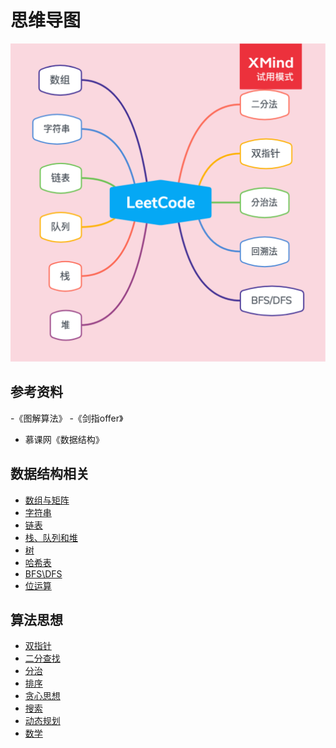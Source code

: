 # 思维导图

<div align="center"><img width="530px" src="https://github.com/hippocampus24/Leetcode/blob/master/pictures/LeetCode.png"></img></div>

## 参考资料
-《图解算法》
-《剑指offer》
- 慕课网《数据结构》

## 数据结构相关

- [数组与矩阵](Leetcode%20题解%20-%20数组与矩阵.md)
- [字符串](Leetcode%20题解%20-%20字符串.md)
- [链表](Leetcode%20题解%20-%20链表.md)
- [栈、队列和堆](Leetcode%20题解%20-%20栈和队列.md)
- [树](Leetcode%20题解%20-%20树.md)
- [哈希表](Leetcode%20题解%20-%20哈希表.md)
- [BFS\DFS](Leetcode%20题解%20-%20图.md)
- [位运算](Leetcode%20题解%20-%20位运算.md)

## 算法思想

- [双指针](Leetcode%20题解%20-%20双指针.md)
- [二分查找](Leetcode%20题解%20-%20二分查找.md)
- [分治](Leetcode%20题解%20-%20分治.md)
- [排序](Leetcode%20题解%20-%20排序.md)
- [贪心思想](Leetcode%20题解%20-%20贪心思想.md)
- [搜索](Leetcode%20题解%20-%20搜索.md)
- [动态规划](Leetcode%20题解%20-%20动态规划.md)
- [数学](Leetcode%20题解%20-%20数学.md)



